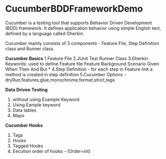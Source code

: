 # CucumberBDDFrameworkDemo
Cucumber is a testing tool that supports Behavior Driven Development (BDD) framework. It defines application behavior using simple English text, defined by a language called Gherkin.

Cucumber mainly consists of 3 components - Feature File, Step Definition class and Runner class.

**Cucumber Basics**
1.Feature File
2.JUnit Test Runner Class
3.Gherkin Keywords: used to define Feature file
Feature
Background
Scenario
Given
When
Then
And
But
* 
4.Step Definition - for each step in Feature link a method is created in step definition
5.Cucumber Options - dryRun,features,glue,monochrome,format,strict,tags

**Data Driven Testing**
1. without using Example Keyword
2. Using Eample keyword
3. Data tables
4. Maps

**Cucumber Hooks**
1. Tags
2. Hooks
3. Tagged Hooks
4. Eecution order of hooks - (Order=int)
